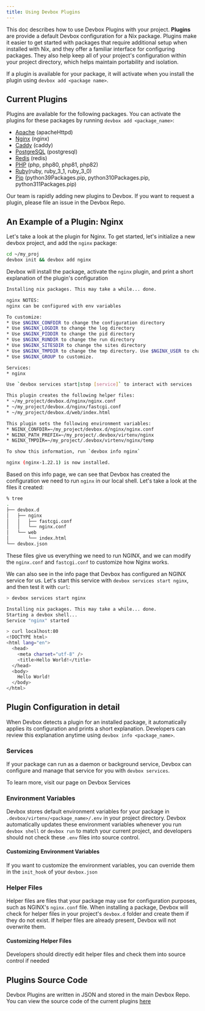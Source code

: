 ```yaml
---
title: Using Devbox Plugins
---
```


This doc describes how to use Devbox Plugins with your project. **Plugins**  are provide a default Devbox configuration for a Nix package. Plugins make it easier to get started with packages that require additional setup when installed with Nix, and they offer a familiar interface for configuring packages. They also help keep all of your project's configuration within your project directory, which helps maintain portability and isolation.

If a plugin is available for your package, it will activate when you install the plugin using `devbox add <package name>`.  

## Current Plugins
Plugins are available for the following packages. You can activate the plugins for these packages by running `devbox add <package_name>`:
* [Apache](../devbox_examples/servers/apache.md) (apacheHttpd)
* [Nginx](../devbox_examples/servers/nginx.md) (nginx)
* [Caddy](../devbox_examples/servers/caddy.md) (caddy)
* [PostgreSQL](../devbox_examples/databases/postgres.md) (postgresql)
* [Redis](../devbox_examples/databases/redis.md) (redis)
* [PHP](../devbox_examples/languages/php.md) (php, php80, php81, php82)
* [Ruby](../devbox_examples/languages/ruby.md)(ruby, ruby_3_1, ruby_3_0)
* [Pip](../devbox_examples/languages/python.md) (python39Packages.pip, python310Packages.pip, python311Packages.pip)

Our team is rapidly adding new plugins to Devbox. If you want to request a plugin, please file an issue in the Devbox Repo.

## An Example of a Plugin: Nginx
Let's take a look at the plugin for Nginx. To get started, let's initialize a new devbox project, and add the `nginx` package:

```bash
cd ~/my_proj
devbox init && devbox add nginx
```

Devbox will install the package, activate the `nginx` plugin, and print a short explanation of the plugin's configuration

```bash
Installing nix packages. This may take a while... done.

nginx NOTES:
nginx can be configured with env variables

To customize:
* Use $NGINX_CONFDIR to change the configuration directory
* Use $NGINX_LOGDIR to change the log directory
* Use $NGINX_PIDDIR to change the pid directory
* Use $NGINX_RUNDIR to change the run directory
* Use $NGINX_SITESDIR to change the sites directory
* Use $NGINX_TMPDIR to change the tmp directory. Use $NGINX_USER to change the user
* Use $NGINX_GROUP to customize.

Services:
* nginx

Use `devbox services start|stop [service]` to interact with services

This plugin creates the following helper files:
* ~/my_project/devbox.d/nginx/nginx.conf
* ~/my_project/devbox.d/nginx/fastcgi.conf
* ~/my_project/devbox.d/web/index.html

This plugin sets the following environment variables:
* NGINX_CONFDIR=~/my_project/devbox.d/nginx/nginx.conf
* NGINX_PATH_PREFIX=~/my_project/.devbox/virtenv/nginx
* NGINX_TMPDIR=~/my_project/.devbox/virtenv/nginx/temp

To show this information, run `devbox info nginx`

nginx (nginx-1.22.1) is now installed.
```

Based on this info page, we can see that Devbox has created the configuration we need to run `nginx` in our local shell. Let's take a look at the files it created: 

```bash
% tree
.
├── devbox.d
│   ├── nginx
│   │   ├── fastcgi.conf
│   │   └── nginx.conf
│   └── web
│       └── index.html
└── devbox.json
```

These files give us everything we need to run NGINX, and we can modify the `nginx.conf` and `fastcgi.conf` to customize how Nginx works. 

We can also see in the info page that Devbox has configured an NGINX service for us. Let's start this service with `devbox services start nginx`, and then test it with `curl`:

```bash
> devbox services start nginx

Installing nix packages. This may take a while... done.
Starting a devbox shell...
Service "nginx" started

> curl localhost:80 
<!DOCTYPE html>
<html lang="en">
  <head>
    <meta charset="utf-8" />
    <title>Hello World!</title>
  </head>
  <body>
    Hello World!
  </body>
</html>
```

## Plugin Configuration in detail

When Devbox detects a plugin for an installed package, it automatically applies its configuration and prints a short explanation. Developers can review this explanation anytime using `devbox info <package_name>`. 

### Services

If your package can run as a daemon or background service, Devbox can configure and manage that service for you with `devbox services`.

To learn more, visit our page on Devbox Services

### Environment Variables 
Devbox stores default environment variables for your package in `.devbox/virtenv/<package_name>/.env` in your project directory. Devbox automatically updates these environment variables whenever you run `devbox shell` or `devbox run` to match your current project, and developers should not check these `.env` files into source control.

#### Customizing Environment Variables
If you want to customize the environment variables, you can override them in the `init_hook` of your `devbox.json`

### Helper Files
Helper files are files that your package may use for configuration purposes, such as NGINX's `nginx.conf` file. When installing a package, Devbox will check for helper files in your project's `devbox.d` folder and create them if they do not exist. If helper files are already present, Devbox will not overwrite them.

#### Customizing Helper Files
Developers should directly edit helper files and check them into source control if needed

## Plugins Source Code

Devbox Plugins are written in JSON and stored in the main Devbox Repo. You can view the source code of the current plugins [here](https://github.com/jetpack-io/devbox/tree/main/plugins)

